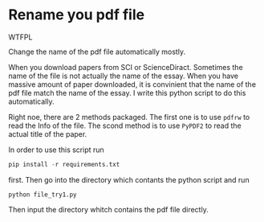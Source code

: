 # Rename you pdf file

<a href="http://www.wtfpl.net/"><img
       src="http://www.wtfpl.net/wp-content/uploads/2012/12/wtfpl-badge-4.png"
       width="80" height="15" alt="WTFPL" /></a>

Change the name of the pdf file automatically mostly.

When you download papers from SCI or ScienceDiract. Sometimes the name of the file is not actually the name of the essay. When you have massive amount of paper downloaded, it is convinient that the name of the pdf file match the name of the essay. I write this python script to do this automatically.

Right noe, there are 2 methods packaged. The first one is to use `pdfrw` to read the Info of the file. The scond method is to use `PyPDF2` to read the actual title of the paper.

In order to use this script run

```python
pip install -r requirements.txt
```

first. Then go into the directory which contants the python script and run 

```
python file_try1.py
```

Then input the directory whitch contains the pdf file directly.
